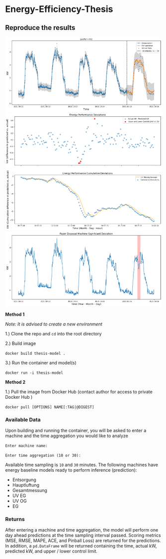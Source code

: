 # Energy-Efficiency-Thesis

## Reproduce the results

![entsorgung_gp](./img/LocPer_RQ_entsorgung.png)
![entsorgung_spc](./img/entsorgung_test_SPC.png)
![entsorgung_spc](./img/entsorgung_deviation.png)

**Method 1**

*Note: It is advised to create a new environment*

1.) Clone the repo and `cd` into the root directory

2.) Build image

`docker build thesis-model .`

3.) Run the container and model(s)

`docker run -i thesis-model`

**Method 2**

1.) Pull the image from Docker Hub (contact author for access to private Docker Hub )

`docker pull [OPTIONS] NAME[:TAG|@DIGEST]`

### Available Data

Upon building and running the container, you will be asked to enter a machine and the time aggregation you would like to analyze

`Enter machine name:`

`Enter time aggregation (10 or 30):`

Available time sampling is `10` and `30` minutes. The following machines have energy baseline models ready to perform inference (prediction):

- Entsorgung
- Hauptluftung
- Gesamtmessung
- UV EG
- UV OG
- EG

### Returns

After entering a machine and time aggregation, the model will perform one day ahead predictions at the time sampling interval passed. Scoring metrics (MSE, RMSE, MAPE, ACE, and Pinball Loss) are returned for the predictions. In addition, a `pd.DataFrame` will be returned containing the time, actual kW, predicted kW, and upper / lower control limit. 